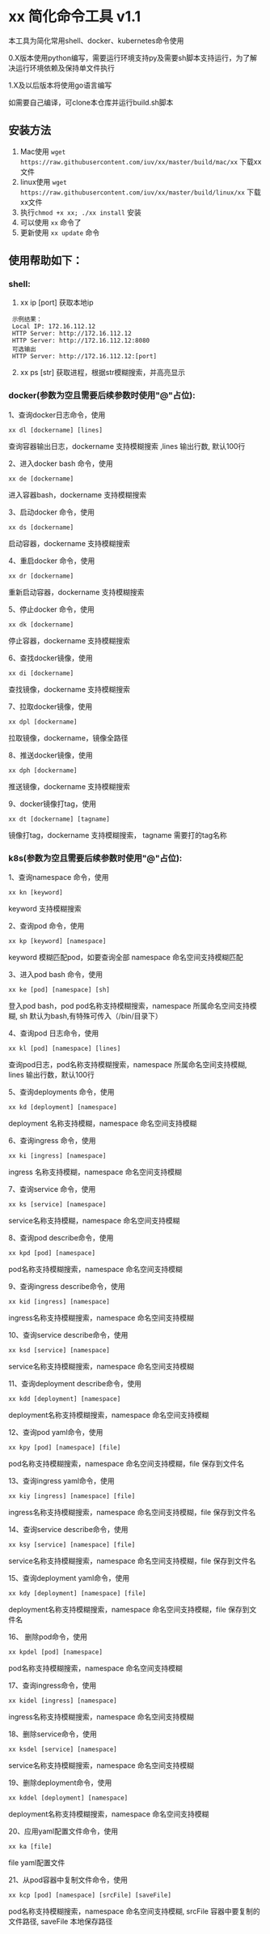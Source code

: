 # xx 简化命令工具 v1.1
本工具为简化常用shell、docker、kubernetes命令使用

0.X版本使用python编写，需要运行环境支持py及需要sh脚本支持运行，为了解决运行环境依赖及保持单文件执行

1.X及以后版本将使用go语言编写

如需要自己编译，可clone本仓库并运行build.sh脚本
## 安装方法
1. Mac使用 `wget https://raw.githubusercontent.com/iuv/xx/master/build/mac/xx` 下载xx文件
2. linux使用 `wget https://raw.githubusercontent.com/iuv/xx/master/build/linux/xx` 下载xx文件
3. 执行`chmod +x xx; ./xx install` 安装
3. 可以使用 `xx` 命令了
4. 更新使用 `xx update` 命令

## 使用帮助如下：

### shell:
1. xx ip [port] 获取本地ip
```
 示例结果：
 Local IP: 172.16.112.12
 HTTP Server: http://172.16.112.12
 HTTP Server: http://172.16.112.12:8080
 可选输出
 HTTP Server: http://172.16.112.12:[port]
```
2. xx ps [str] 获取进程，根据str模糊搜索，并高亮显示

### docker(参数为空且需要后续参数时使用"@"占位):
1、查询docker日志命令，使用

```shell
xx dl [dockername] [lines]
```

查询容器输出日志，dockername 支持模糊搜索 ,lines 输出行数, 默认100行

2、进入docker bash 命令，使用
```shell
xx de [dockername]
```
进入容器bash，dockername 支持模糊搜索

3、启动docker 命令，使用
```shell
xx ds [dockername]
```
启动容器，dockername 支持模糊搜索

4、重启docker 命令，使用
```shell
xx dr [dockername]
```
重新启动容器，dockername 支持模糊搜索

5、停止docker 命令，使用
```shell
xx dk [dockername]
```
停止容器，dockername 支持模糊搜索

6、查找docker镜像，使用
```shell
xx di [dockername]
```
查找镜像，dockername 支持模糊搜索

7、拉取docker镜像，使用
```shell
xx dpl [dockername]
```
拉取镜像，dockername，镜像全路径

8、推送docker镜像，使用
```shell
xx dph [dockername]
```
推送镜像，dockername 支持模糊搜索

9、docker镜像打tag，使用
```shell
xx dt [dockername] [tagname]
```
镜像打tag，dockername 支持模糊搜索， tagname 需要打的tag名称

### k8s(参数为空且需要后续参数时使用"@"占位):
1、查询namespace 命令，使用
```shell
xx kn [keyword]
```
keyword 支持模糊搜索

2、查询pod 命令，使用
```shell
xx kp [keyword] [namespace]
```
keyword 模糊匹配pod，如要查询全部 namespace 命名空间支持模糊匹配

3、进入pod bash 命令，使用
```shell
xx ke [pod] [namespace] [sh]
```
登入pod bash，pod pod名称支持模糊搜索，namespace 所属命名空间支持模糊, sh 默认为bash,有特殊可传入（/bin/目录下）

4、查询pod 日志命令，使用
```shell
xx kl [pod] [namespace] [lines]
```
查询pod日志，pod名称支持模糊搜索，namespace 所属命名空间支持模糊, lines 输出行数，默认100行

5、查询deployments 命令，使用
```shell
xx kd [deployment] [namespace]
```
deployment 名称支持模糊，namespace 命名空间支持模糊

6、查询ingress 命令，使用
```shell
xx ki [ingress] [namespace]
```
ingress 名称支持模糊，namespace 命名空间支持模糊

7、查询service 命令，使用
```shell
xx ks [service] [namespace]
```
service名称支持模糊，namespace 命名空间支持模糊

8、查询pod describe命令，使用
```shell
xx kpd [pod] [namespace]
```
pod名称支持模糊搜索，namespace 命名空间支持模糊

9、查询ingress describe命令，使用
```shell
xx kid [ingress] [namespace]
```
ingress名称支持模糊搜索，namespace 命名空间支持模糊

10、查询service describe命令，使用
```shell
xx ksd [service] [namespace]
```
service名称支持模糊搜索，namespace 命名空间支持模糊

11、查询deployment describe命令，使用
```shell
xx kdd [deployment] [namespace]
```
deployment名称支持模糊搜索，namespace 命名空间支持模糊

12、查询pod yaml命令，使用
```shell
xx kpy [pod] [namespace] [file]
```
pod名称支持模糊搜索，namespace 命名空间支持模糊，file 保存到文件名

13、查询ingress yaml命令，使用
```shell
xx kiy [ingress] [namespace] [file]
```
ingress名称支持模糊搜索，namespace 命名空间支持模糊，file 保存到文件名

14、查询service describe命令，使用
```shell
xx ksy [service] [namespace] [file]
```
service名称支持模糊搜索，namespace 命名空间支持模糊，file 保存到文件名

15、查询deployment yaml命令，使用
```shell
xx kdy [deployment] [namespace] [file]
```
deployment名称支持模糊搜索，namespace 命名空间支持模糊，file 保存到文件名
  
16、 删除pod命令，使用
```shell
xx kpdel [pod] [namespace]
```
pod名称支持模糊搜索，namespace 命名空间支持模糊

17、查询ingress命令，使用
```shell
xx kidel [ingress] [namespace]
```
ingress名称支持模糊搜索，namespace 命名空间支持模糊

18、删除service命令，使用
```shell
xx ksdel [service] [namespace]
```
service名称支持模糊搜索，namespace 命名空间支持模糊

19、删除deployment命令，使用
```shell
xx kddel [deployment] [namespace]
```
deployment名称支持模糊搜索，namespace 命名空间支持模糊

20、应用yaml配置文件命令，使用
```shell
xx ka [file]
```
file yaml配置文件

21、从pod容器中复制文件命令，使用
```shell
xx kcp [pod] [namespace] [srcFile] [saveFile]
```
pod名称支持模糊搜索，namespace 命名空间支持模糊, srcFile 容器中要复制的文件路径, saveFile 本地保存路径
